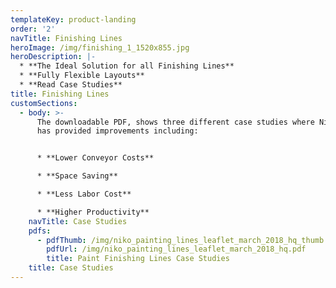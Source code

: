 ```yaml
---
templateKey: product-landing
order: '2'
navTitle: Finishing Lines
heroImage: /img/finishing_1_1520x855.jpg
heroDescription: |-
  * **The Ideal Solution for all Finishing Lines**
  * **Fully Flexible Layouts**
  * **Read Case Studies**
title: Finishing Lines
customSections:
  - body: >-
      The downloadable PDF, shows three different case studies where NikoTrack
      has provided improvements including:


      * **Lower Conveyor Costs**

      * **Space Saving**

      * **Less Labor Cost**

      * **Higher Productivity**
    navTitle: Case Studies
    pdfs:
      - pdfThumb: /img/niko_painting_lines_leaflet_march_2018_hq_thumb.jpg
        pdfUrl: /img/niko_painting_lines_leaflet_march_2018_hq.pdf
        title: Paint Finishing Lines Case Studies
    title: Case Studies
---
```


